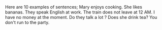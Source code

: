 Here are 10 examples of sentences;
Mary enjoys cooking.
She likes bananas.
They speak English at work.
The train does not leave at 12 AM.
I have no money at the moment.
Do they talk a lot ?
Does she drink tea?
You don't run to the party.